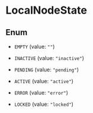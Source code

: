 
# LocalNodeState

## Enum


* `EMPTY` (value: `""`)

* `INACTIVE` (value: `"inactive"`)

* `PENDING` (value: `"pending"`)

* `ACTIVE` (value: `"active"`)

* `ERROR` (value: `"error"`)

* `LOCKED` (value: `"locked"`)



